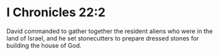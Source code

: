 # I Chronicles 22:2

David commanded to gather together the resident aliens who were in the land of Israel, and he set stonecutters to prepare dressed stones for building the house of God.
